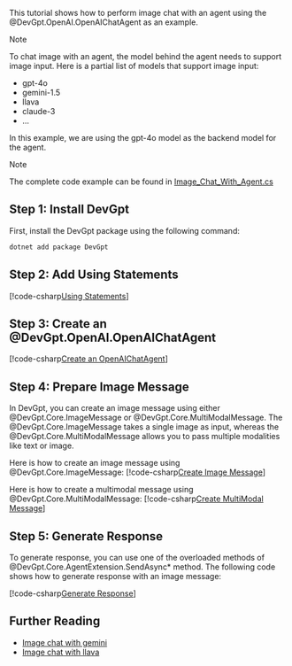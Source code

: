 This tutorial shows how to perform image chat with an agent using the @DevGpt.OpenAI.OpenAIChatAgent as an example.

> [!NOTE]
> To chat image with an agent, the model behind the agent needs to support image input. Here is a partial list of models that support image input:
> - gpt-4o
> - gemini-1.5
> - llava
> - claude-3
> - ...
>
> In this example, we are using the gpt-4o model as the backend model for the agent.

> [!NOTE]
> The complete code example can be found in [Image_Chat_With_Agent.cs](https://github.com/khulnasoft/devgpt/blob/main/dotnet/sample/DevGpt.BasicSamples/GettingStart/Image_Chat_With_Agent.cs)

## Step 1: Install DevGpt

First, install the DevGpt package using the following command:

```bash
dotnet add package DevGpt
```

## Step 2: Add Using Statements

[!code-csharp[Using Statements](../../sample/DevGpt.BasicSamples/GettingStart/Image_Chat_With_Agent.cs?name=Using)]

## Step 3: Create an @DevGpt.OpenAI.OpenAIChatAgent

[!code-csharp[Create an OpenAIChatAgent](../../sample/DevGpt.BasicSamples/GettingStart/Image_Chat_With_Agent.cs?name=Create_Agent)]

## Step 4: Prepare Image Message

In DevGpt, you can create an image message using either @DevGpt.Core.ImageMessage or @DevGpt.Core.MultiModalMessage. The @DevGpt.Core.ImageMessage takes a single image as input, whereas the @DevGpt.Core.MultiModalMessage allows you to pass multiple modalities like text or image.

Here is how to create an image message using @DevGpt.Core.ImageMessage:
[!code-csharp[Create Image Message](../../sample/DevGpt.BasicSamples/GettingStart/Image_Chat_With_Agent.cs?name=Prepare_Image_Input)]

Here is how to create a multimodal message using @DevGpt.Core.MultiModalMessage:
[!code-csharp[Create MultiModal Message](../../sample/DevGpt.BasicSamples/GettingStart/Image_Chat_With_Agent.cs?name=Prepare_Multimodal_Input)]

## Step 5: Generate Response

To generate response, you can use one of the overloaded methods of @DevGpt.Core.AgentExtension.SendAsync* method. The following code shows how to generate response with an image message:

[!code-csharp[Generate Response](../../sample/DevGpt.BasicSamples/GettingStart/Image_Chat_With_Agent.cs?name=Chat_With_Agent)]

## Further Reading
- [Image chat with gemini](../articles/DevGpt.Gemini/Image-chat-with-gemini.md)
- [Image chat with llava](../articles/DevGpt.Ollama/Chat-with-llava.md)